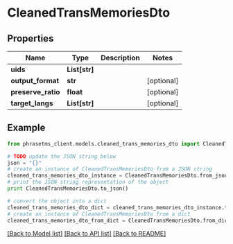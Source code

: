 # CleanedTransMemoriesDto

## Properties

| Name               | Type          | Description | Notes      |
| ------------------ | ------------- | ----------- | ---------- |
| **uids**           | **List[str]** |             |
| **output_format**  | **str**       |             | [optional] |
| **preserve_ratio** | **float**     |             | [optional] |
| **target_langs**   | **List[str]** |             | [optional] |

## Example

```python
from phrasetms_client.models.cleaned_trans_memories_dto import CleanedTransMemoriesDto

# TODO update the JSON string below
json = "{}"
# create an instance of CleanedTransMemoriesDto from a JSON string
cleaned_trans_memories_dto_instance = CleanedTransMemoriesDto.from_json(json)
# print the JSON string representation of the object
print CleanedTransMemoriesDto.to_json()

# convert the object into a dict
cleaned_trans_memories_dto_dict = cleaned_trans_memories_dto_instance.to_dict()
# create an instance of CleanedTransMemoriesDto from a dict
cleaned_trans_memories_dto_from_dict = CleanedTransMemoriesDto.from_dict(cleaned_trans_memories_dto_dict)
```

[[Back to Model list]](../README.md#documentation-for-models) [[Back to API list]](../README.md#documentation-for-api-endpoints) [[Back to README]](../README.md)
